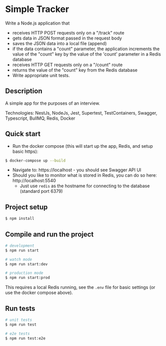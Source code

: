 # Simple Tracker

Write a Node.js application that

* receives HTTP POST requests only on a "/track" route
* gets data in JSON format passed in the request body
* saves the JSON data into a local file (append)
* if the data contains a "count" parameter, the application increments the value of the "count" key by the value of the 'count' parameter in a Redis database
* receives HTTP GET requests only on a "/count" route
* returns the value of the "count" key from the Redis database
* Write appropriate unit tests.

## Description

A simple app for the purposes of an interview.

Technologies: NestJs, NodeJs, Jest, Supertest, TestContainers, Swagger, Typescript, BullMQ, Redis, Docker

## Quick start

* Run the docker compose (this will start up the app, Redis, and setup basic https):

```bash
$ docker-compose up --build
```

* Navigate to: https://localhost - you should see Swagger API UI
* Should you like to monitor what is stored in Redis, you can do so here: http://localhost:5540
  * Just use `redis` as the hostname for connecting to the database (standard port 6379)

## Project setup

```bash
$ npm install
```

## Compile and run the project

```bash
# development
$ npm run start

# watch mode
$ npm run start:dev

# production mode
$ npm run start:prod
```

This requires a local Redis running, see the `.env` file for basic settings (or use the docker compose above).

## Run tests

```bash
# unit tests
$ npm run test

# e2e tests
$ npm run test:e2e
```
